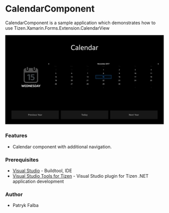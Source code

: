 # CalendarComponent
CalendarComponent is a sample application which demonstrates how to use Tizen.Xamarin.Forms.Extension.CalendarView

![Main page - overview](./screenshots/screenshot_1.png)

### Features
* Calendar component with additional navigation.

### Prerequisites

* [Visual Studio](https://www.visualstudio.com/) - Buildtool, IDE
* [Visual Studio Tools for Tizen](https://developer.tizen.org/development/visual-studio-tools-tizen/installing-visual-studio-tools-tizen) - Visual Studio plugin for Tizen .NET application development

### Author
* Patryk Falba
